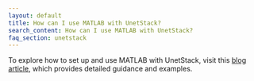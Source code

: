 ```yaml
---
layout: default
title: How can I use MATLAB with UnetStack?
search_content: How can I use MATLAB with UnetStack?
faq_section: unetstack
---
```


To explore how to set up and use MATLAB with UnetStack, visit this [blog article](https://blog.unetstack.net/using-matlab-with-unetstack3), which provides detailed guidance and examples.
